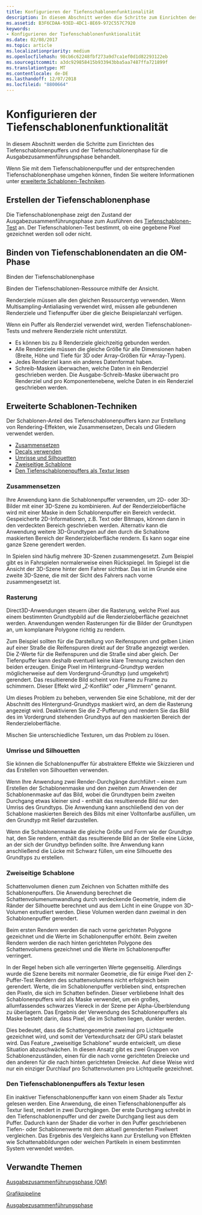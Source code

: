 ```yaml
---
title: Konfigurieren der Tiefenschablonenfunktionalität
description: In diesem Abschnitt werden die Schritte zum Einrichten des Tiefenschablonenpuffers und der Tiefenschablonenphase für die Ausgabezusammenführungsphase behandelt.
ms.assetid: B3F6CDAA-93ED-4DC1-8E69-972C557C7920
keywords:
- Konfigurieren der Tiefenschablonenfunktionalität
ms.date: 02/08/2017
ms.topic: article
ms.localizationpriority: medium
ms.openlocfilehash: 98cb6c62248fbf273a9d7ca1ef0d1d82293122eb
ms.sourcegitcommit: a3dc929858415b933943bba5aa7487ffa721899f
ms.translationtype: MT
ms.contentlocale: de-DE
ms.lasthandoff: 12/07/2018
ms.locfileid: "8800664"
---
```

# <a name="span-iddirect3dconceptsconfiguringdepth-stencilfunctionalityspanconfiguring-depth-stencil-functionality"></a><span id="direct3dconcepts.configuring_depth-stencil_functionality"></span>Konfigurieren der Tiefenschablonenfunktionalität


In diesem Abschnitt werden die Schritte zum Einrichten des Tiefenschablonenpuffers und der Tiefenschablonenphase für die Ausgabezusammenführungsphase behandelt.

Wenn Sie mit dem Tiefenschablonenpuffer und der entsprechenden Tiefenschablonenphase umgehen können, finden Sie weitere Informationen unter [erweiterte Schablonen-Techniken](#advanced-stencil-techniques).

## <a name="span-idcreatedepthstencilstatespanspan-idcreatedepthstencilstatespanspan-idcreatedepthstencilstatespancreate-depth-stencil-state"></a><span id="Create_Depth_Stencil_State"></span><span id="create_depth_stencil_state"></span><span id="CREATE_DEPTH_STENCIL_STATE"></span>Erstellen der Tiefenschablonenphase


Die Tiefenschablonenphase zeigt den Zustand der Ausgabezusammenführungsphase zum Ausführen des [Tiefenschablonen-Test](https://msdn.microsoft.com/library/windows/desktop/bb205120) an. Der Tiefenschablonen-Test bestimmt, ob eine gegebene Pixel gezeichnet werden soll oder nicht.

## <a name="span-idbinddepthstenciltotheomstagespanspan-idbinddepthstenciltotheomstagespanspan-idbinddepthstenciltotheomstagespanbind-depth-stencil-data-to-the-om-stage"></a><span id="Bind_Depth_Stencil_to_the_OM_Stage"></span><span id="bind_depth_stencil_to_the_om_stage"></span><span id="BIND_DEPTH_STENCIL_TO_THE_OM_STAGE"></span>Binden von Tiefenschablonendaten an die OM-Phase


Binden der Tiefenschablonenphase

Binden der Tiefenschablonen-Ressource mithilfe der Ansicht.

Renderziele müssen alle den gleichen Ressourcentyp verwenden. Wenn Multisampling-Antialiasing verwendet wird, müssen alle gebundenen Renderziele und Tiefenpuffer über die gleiche Beispielanzahl verfügen.

Wenn ein Puffer als Renderziel verwendet wird, werden Tiefenschablonen-Tests und mehrere Renderziele nicht unterstützt.

-   Es können bis zu 8 Renderziele gleichzeitig gebunden werden.
-   Alle Renderziele müssen die gleiche Größe für alle Dimensionen haben (Breite, Höhe und Tiefe für 3D oder Array-Größen für \*Array-Typen).
-   Jedes Renderziel kann ein anderes Datenformat haben.
-   Schreib-Masken überwachen, welche Daten in ein Renderziel geschrieben werden. Die Ausgabe-Schreib-Maske überwacht pro Renderziel und pro Komponentenebene, welche Daten in ein Renderziel geschrieben werden.

## <a name="span-idadvancedstenciltechniquesspanspan-idadvancedstenciltechniquesspanspan-idadvancedstenciltechniquesspanspan-idadvanced-stencil-techniquesspanadvanced-stencil-techniques"></a><span id="Advanced_Stencil_Techniques"></span><span id="advanced_stencil_techniques"></span><span id="ADVANCED_STENCIL_TECHNIQUES"></span><span id="advanced-stencil-techniques"></span>Erweiterte Schablonen-Techniken


Der Schablonen-Anteil des Tiefenschablonenpuffers kann zur Erstellung von Rendering-Effekten, wie Zusammensetzen, Decals und Gliedern verwendet werden.

-   [Zusammensetzen](#compositing)
-   [Decals verwenden](#decaling)
-   [Umrisse und Silhouetten](#outlines-and-silhouettes)
-   [Zweiseitige Schablone](#two-sided-stencil)
-   [Den Tiefenschablonenpuffers als Textur lesen](#reading-the-depth-stencil-buffer-as-a-texture)

### <a name="span-idcompositingspanspan-idcompositingspanspan-idcompositingspancompositing"></a><span id="Compositing"></span><span id="compositing"></span><span id="COMPOSITING"></span>Zusammensetzen

Ihre Anwendung kann die Schablonenpuffer verwenden, um 2D- oder 3D-Bilder mit einer 3D-Szene zu kombinieren. Auf der Renderzieloberfläche wird mit einer Maske in dem Schablonenpuffer ein Bereich verdeckt. Gespeicherte 2D-Informationen, z.B. Text oder Bitmaps, können dann in den verdeckten Bereich geschrieben werden. Alternativ kann die Anwendung weitere 3D-Grundtypen auf den durch die Schablone maskierten Bereich der Renderzieloberfläche rendern. Es kann sogar eine ganze Szene gerendert werden.

In Spielen sind häufig mehrere 3D-Szenen zusammengesetzt. Zum Beispiel gibt es in Fahrspielen normalerweise einen Rückspiegel. Im Spiegel ist die Ansicht der 3D-Szene hinter dem Fahrer sichtbar. Das ist im Grunde eine zweite 3D-Szene, die mit der Sicht des Fahrers nach vorne zusammengesetzt ist.

### <a name="span-iddecalingspanspan-iddecalingspanspan-iddecalingspandecaling"></a><span id="Decaling"></span><span id="decaling"></span><span id="DECALING"></span>Rasterung

Direct3D-Anwendungen steuern über die Rasterung, welche Pixel aus einem bestimmten Grundtypbild auf die Renderzieloberfläche gezeichnet werden. Anwendungen wenden Rasterungen für die Bilder der Grundtypen an, um komplanare Polygone richtig zu rendern.

Zum Beispiel sollten für die Darstellung von Reifenspuren und gelben Linien auf einer Straße die Reifenspuren direkt auf der Straße angezeigt werden. Die Z-Werte für die Reifenspuren und die Straße sind aber gleich. Der Tiefenpuffer kann deshalb eventuell keine klare Trennung zwischen den beiden erzeugen. Einige Pixel im Hintergrund-Grundtyp werden möglicherweise auf dem Vordergrund-Grundtyp (und umgekehrt) gerendert. Das resultierende Bild scheint von Frame zu Frame zu schimmern. Dieser Effekt wird „Z-Konflikt” oder „Flimmern” genannt.

Um dieses Problem zu beheben, verwenden Sie eine Schablone, mit der der Abschnitt des Hintergrund-Grundtyps maskiert wird, an dem die Rasterung angezeigt wird. Deaktivieren Sie die Z-Pufferung und rendern Sie das Bild des im Vordergrund stehenden Grundtyps auf den maskierten Bereich der Renderzieloberfläche.

Mischen Sie unterschiedliche Texturen, um das Problem zu lösen.

### <a name="span-idoutlinesandsilhouettesspanspan-idoutlinesandsilhouettesspanspan-idoutlinesandsilhouettesspanspan-idoutlines-and-silhouettesoutlines-and-silhouettes"></a><span id="Outlines_and_Silhouettes"></span><span id="outlines_and_silhouettes"></span><span id="OUTLINES_AND_SILHOUETTES"></span><span id="outlines-and-silhouettes">Umrisse und Silhouetten

Sie können die Schablonenpuffer für abstraktere Effekte wie Skizzieren und das Erstellen von Silhouetten verwenden.

Wenn Ihre Anwendung zwei Render-Durchgänge durchführt – einen zum Erstellen der Schablonenmaske und den zweiten zum Anwenden der Schablonenmaske auf das Bild, wobei die Grundtypen beim zweiten Durchgang etwas kleiner sind - enthält das resultierende Bild nur den Umriss des Grundtyps. Die Anwendung kann anschließend den von der Schablone maskierten Bereich des Bilds mit einer Volltonfarbe ausfüllen, um den Grundtyp mit Relief darzustellen.

Wenn die Schablonenmaske die gleiche Größe und Form wie der Grundtyp hat, den Sie rendern, enthält das resultierende Bild an der Stelle eine Lücke, an der sich der Grundtyp befinden sollte. Ihre Anwendung kann anschließend die Lücke mit Schwarz füllen, um eine Silhouette des Grundtyps zu erstellen.

### <a name="span-idtwosidedstencilspanspan-idtwosidedstencilspanspan-idtwosidedstencilspantwo-sided-stencil"></a><span id="Two_Sided_Stencil"></span><span id="two_sided_stencil"></span><span id="TWO_SIDED_STENCIL"></span>Zweiseitige Schablone

Schattenvolumen dienen zum Zeichnen von Schatten mithilfe des Schablonenpuffers. Die Anwendung berechnet die Schattenvolumenumwandlung durch verdeckende Geometrie, indem die Ränder der Silhouette berechnet und aus dem Licht in eine Gruppe von 3D-Volumen extrudiert werden. Diese Volumen werden dann zweimal in den Schablonenpuffer gerendert.

Beim ersten Rendern werden die nach vorne gerichteten Polygone gezeichnet und die Werte im Schablonenpuffer erhöht. Beim zweiten Rendern werden die nach hinten gerichteten Polygone des Schattenvolumens gezeichnet und die Werte im Schablonenpuffer verringert.

In der Regel heben sich alle verringerten Werte gegenseitig. Allerdings wurde die Szene bereits mit normaler Geometrie, die für einige Pixel den Z-Puffer-Test Rendern des schattenvolumens nicht erfolgreich beim gerendert. Werte, die im Schablonenpuffer verblieben sind, entsprechen den Pixeln, die sich im Schatten befinden. Dieser verbliebene Inhalt des Schablonenpuffers wird als Maske verwendet, um ein großes, allumfassendes schwarzes Viereck in der Szene per Alpha-Überblendung zu überlagern. Das Ergebnis der Verwendung des Schablonenpuffers als Maske besteht darin, dass Pixel, die im Schatten liegen, dunkler werden.

Dies bedeutet, dass die Schattengeometrie zweimal pro Lichtquelle gezeichnet wird, und somit der Vertexdurchsatz der GPU stark belastet wird. Das Feature „zweiseitige Schablone” wurde entwickelt, um diese Situation abzuschwächen. In diesen Ansatz gibt es zwei Gruppen von Schablonenzuständen, einen für die nach vorne gerichteten Dreiecke und den anderen für die nach hinten gerichteten Dreiecke. Auf diese Weise wird nur ein einziger Durchlauf pro Schattenvolumen pro Lichtquelle gezeichnet.

### <a name="span-idreadingthedepth-stencilbufferasatexturespanspan-idreadingthedepth-stencilbufferasatexturespanspan-idreadingthedepth-stencilbufferasatexturespanspan-idreading-the-depth-stencil-buffer-as-a-texturespanreading-the-depth-stencil-buffer-as-a-texture"></a><span id="Reading_the_Depth-Stencil_Buffer_as_a_Texture"></span><span id="reading_the_depth-stencil_buffer_as_a_texture"></span><span id="READING_THE_DEPTH-STENCIL_BUFFER_AS_A_TEXTURE"></span><span id="reading-the-depth-stencil-buffer-as-a-texture"></span>Den Tiefenschablonenpuffers als Textur lesen

Ein inaktiver Tiefenschablonenpuffer kann von einem Shader als Textur gelesen werden. Eine Anwendung, die einen Tiefenschablonenpuffer als Textur liest, rendert in zwei Durchgängen. Der erste Durchgang schreibt in den Tiefenschablonenpuffer und der zweite Durchgang liest aus dem Puffer. Dadurch kann der Shader die vorher in den Puffer geschriebenen Tiefen- oder Schablonenwerte mit dem aktuell gerenderten Pixelwert vergleichen. Das Ergebnis des Vergleichs kann zur Erstellung von Effekten wie Schattenabbildungen oder weichen Partikeln in einem bestimmten System verwendet werden.

## <a name="span-idrelated-topicsspanrelated-topics"></a><span id="related-topics"></span>Verwandte Themen


[Ausgabezusammenführungsphase (OM)](output-merger-stage--om-.md)

[Grafikpipeline](graphics-pipeline.md)

[Ausgabezusammenführungsphase](https://msdn.microsoft.com/library/windows/desktop/bb205120)
